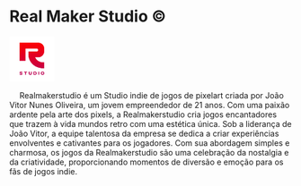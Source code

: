 # Real Maker Studio ©
<img style="height: 80px;" src="./src/img/logo_01.png"/>

&emsp; Realmakerstudio é um Studio indie de jogos de pixelart criada por João Vitor Nunes Oliveira, um jovem empreendedor de 21 anos. Com uma paixão ardente pela arte dos pixels, a Realmakerstudio cria jogos encantadores que trazem à vida mundos retro com uma estética única. Sob a liderança de João Vitor, a equipe talentosa da empresa se dedica a criar experiências envolventes e cativantes para os jogadores. Com sua abordagem simples e charmosa, os jogos da Realmakerstudio são uma celebração da nostalgia e da criatividade, proporcionando momentos de diversão e emoção para os fãs de jogos indie.
